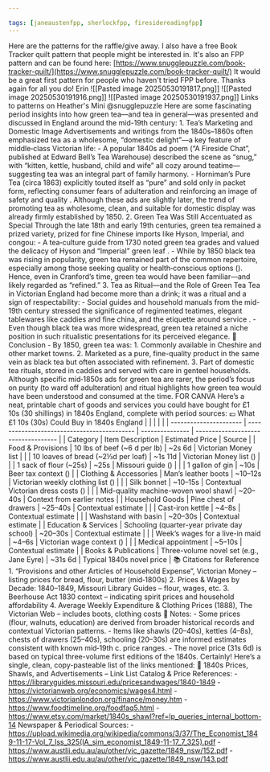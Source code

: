 ```yaml
---

tags: [janeaustenfpp, sherlockfpp, firesidereadingfpp]
---
```


Here are the patterns for the raffle/give away. I also have a free Book Tracker quilt pattern that people might be interested in. It's also an FPP pattern and can be found here: [https://www.snugglepuzzle.com/book-tracker-quilt/](https://www.snugglepuzzle.com/book-tracker-quilt/) It would be a great first pattern for people who haven't tried FPP before. Thanks again for all you do! Erin ![[Pasted image 20250530191817.png]] ![[Pasted image 20250530191916.png]] ![[Pasted image 20250530191937.png]] Links to patterns on Heather's Mini @snugglepuzzle Here are some fascinating period insights into how green tea—and tea in general—was presented and discussed in England around the mid-19th century: 1. Tea’s Marketing and Domestic Image Advertisements and writings from the 1840s–1860s often emphasized tea as a wholesome, “domestic delight”—a key feature of middle‑class Victorian life: - A popular 1840s ad poem (“A Fireside Chat”, published at Edward Bell’s Tea Warehouse) described the scene as “snug,” with “kitten, kettle, husband, child and wife” all cozy around teatime—suggesting tea was an integral part of family harmony. - Horniman’s Pure Tea (circa 1863) explicitly touted itself as “pure” and sold only in packet form, reflecting consumer fears of adulteration and reinforcing an image of safety and quality . Although these ads are slightly later, the trend of promoting tea as wholesome, clean, and suitable for domestic display was already firmly established by 1850. 2. Green Tea Was Still Accentuated as Special Through the late 18th and early 19th centuries, green tea remained a prized variety, prized for fine Chinese imports like Hyson, Imperial, and congou: - A tea‑culture guide from 1730 noted green tea grades and valued the delicacy of Hyson and “Imperial” green leaf . - While by 1850 black tea was rising in popularity, green tea remained part of the common repertoire, especially among those seeking quality or health‑conscious options (). Hence, even in Cranford’s time, green tea would have been familiar—and likely regarded as “refined.” 3. Tea as Ritual—and the Role of Green Tea Tea in Victorian England had become more than a drink; it was a ritual and a sign of respectability: - Social guides and household manuals from the mid-19th century stressed the significance of regimented teatimes, elegant tablewares like caddies and fine china, and the etiquette around service . - Even though black tea was more widespread, green tea retained a niche position in such ritualistic presentations for its perceived elegance. 🧭 Conclusion - By 1850, green tea was: 1. Commonly available in Cheshire and other market towns. 2. Marketed as a pure, fine-quality product in the same vein as black tea but often associated with refinement. 3. Part of domestic tea rituals, stored in caddies and served with care in genteel households. Although specific mid‑1850s ads for green tea are rarer, the period’s focus on purity (to ward off adulteration) and ritual highlights how green tea would have been understood and consumed at the time. FOR CANVA Here’s a neat, printable chart of goods and services you could have bought for £1 10s (30 shillings) in 1840s England, complete with period sources: 💷 What £1 10s (30s) Could Buy in 1840s England | | | | | | ---------------------- | ------------------------------------------- | --------------- | ----------------------------------- | | Category | Item Description | Estimated Price | Source | | Food & Provisions | 10 lbs of beef (~6 d per lb) | ~2s 6d | Victorian Money list | | | 10 loaves of bread (~2⅓d per loaf) | ~1s 11d | Victorian Money list () | | | 1 sack of flour (~25s) | ~25s | Missouri guide () | | | 1 gallon of gin | ~10s | Beer tax context () | | Clothing & Accessories | Man’s leather boots | ~10–12s | Victorian weekly clothing list () | | | Silk bonnet | ~10–15s | Contextual Victorian dress costs () | | | Mid-quality machine-woven wool shawl | ~20–40s | Context from earlier notes | | Household Goods | Pine chest of drawers | ~25–40s | Contextual estimate | | | Cast-iron kettle | ~4–8s | Contextual estimate | | | Washstand with basin | ~20–30s | Contextual estimate | | Education & Services | Schooling (quarter-year private day school) | ~20–30s | Contextual estimate | | | Week’s wages for a live-in maid | ~4–6s | Victorian wage context () | | | Medical appointment | ~5–10s | Contextual estimate | | Books & Publications | Three-volume novel set (e.g., Jane Eyre) | ~31s 6d | Typical 1840s novel price | 📚 Citations for Reference 1. “Provisions and other Articles of Household Expense”, Victorian Money – listing prices for bread, flour, butter (mid‑1800s) 2. Prices & Wages by Decade: 1840–1849, Missouri Library Guides – flour, wages, etc. 3. Beerhouse Act 1830 context – indicating spirit prices and household affordability 4. Average Weekly Expenditure & Clothing Prices (1888), The Victorian Web – includes boots, clothing costs 🧭 Notes: - Some prices (flour, walnuts, education) are derived from broader historical records and contextual Victorian patterns. - Items like shawls (20–40s), kettles (4–8s), chests of drawers (25–40s), schooling (20–30s) are informed estimates consistent with known mid‑19th c. price ranges. - The novel price (31s 6d) is based on typical three-volume first editions of the 1840s. Certainly! Here’s a single, clean, copy-pasteable list of the links mentioned: 🧾 1840s Prices, Shawls, and Advertisements – Link List Catalog & Price References: - https://libraryguides.missouri.edu/pricesandwages/1840-1849 - https://victorianweb.org/economics/wages4.html - https://www.victorianlondon.org/finance/money.htm - https://www.foodtimeline.org/foodfaq5.html - https://www.etsy.com/market/1840s_shawl?ref=lp_queries_internal_bottom-14 Newspaper & Periodical Sources: - https://upload.wikimedia.org/wikipedia/commons/3/37/The_Economist_1849-11-17-Vol_7_Iss_325(IA_sim_economist_1849-11-17_7_325).pdf - https://www.austlii.edu.au/au/other/vic_gazette/1849_nsw/152.pdf - https://www.austlii.edu.au/au/other/vic_gazette/1849_nsw/143.pdf